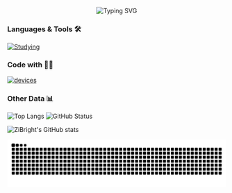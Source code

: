 
<p align="center">
<img src="https://readme-typing-svg.demolab.com/?lines= Hi! There is ZiBright! 👋" alt="Typing SVG" />
</p>


### Languages & Tools 🛠

[![Studying](https://skillicons.dev/icons?theme=light&i=c,html,css,js,vue,nuxt,python,php,docker,git,md,vscode,clion)](https://skillicons.dev)

### Code with 👨‍💻

[![devices](https://skillicons.dev/icons?theme=light&i=windows,linux)](https://skillicons.dev)

### Other Data 📊

<img src="https://github-readme-stats.vercel.app/api/top-langs/?username=zibright" alt="Top Langs" height="170px" />
<img src="https://github-readme-stats.vercel.app/api/top-langs/?username=zibright" alt="GitHub Status" height="170px" />

![ZiBright's GitHub stats](https://github-immortality.vercel.app/api?username=zibright)

<picture>
  <source media="(prefers-color-scheme: dark)" srcset="https://raw.githubusercontent.com/zibright/zibright/output/github-contribution-grid-snake-dark.svg">
  <source media="(prefers-color-scheme: light)" srcset="https://raw.githubusercontent.com/zibright/zibright/output/github-contribution-grid-snake.svg">
  <img alt="github contribution grid snake animation" src="https://raw.githubusercontent.com/zibright/zibright/output/github-contribution-grid-snake.svg">
</picture>
